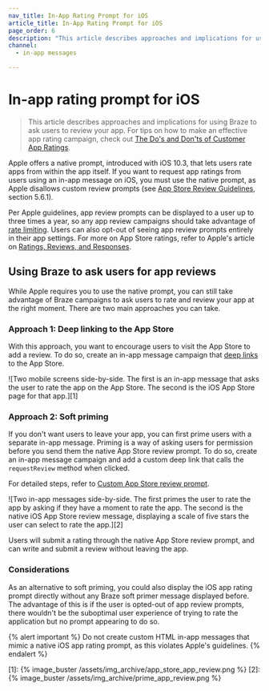 ```yaml
---
nav_title: In-App Rating Prompt for iOS
article_title: In-App Rating Prompt for iOS
page_order: 6
description: "This article describes approaches and implications for using Braze to ask users to review your app."
channel:
  - in-app messages

---
```


# In-app rating prompt for iOS

> This article describes approaches and implications for using Braze to ask users to review your app. For tips on how to make an effective app rating campaign, check out [The Do's and Don'ts of Customer App Ratings](https://www.braze.com/resources/articles/the-dos-and-donts-of-customer-app-ratings).

Apple offers a native prompt, introduced with iOS 10.3, that lets users rate apps from within the app itself. If you want to request app ratings from users using an in-app message on iOS, you must use the native prompt, as Apple disallows custom review prompts (see [App Store Review Guidelines](https://developer.apple.com/app-store/review/guidelines/#code-of-conduct), section 5.6.1).

Per Apple guidelines, app review prompts can be displayed to a user up to three times a year, so any app review campaigns should take advantage of [rate limiting]({{site.baseurl}}/user_guide/engagement_tools/campaigns/building_campaigns/rate-limiting/). Users can also opt-out of seeing app review prompts entirely in their app settings. For more on App Store ratings, refer to Apple's article on [Ratings, Reviews, and Responses](https://developer.apple.com/app-store/ratings-and-reviews/).

## Using Braze to ask users for app reviews

While Apple requires you to use the native prompt, you can still take advantage of Braze campaigns to ask users to rate and review your app at the right moment. There are two main approaches you can take.

### Approach 1: Deep linking to the App Store

With this approach, you want to encourage users to visit the App Store to add a review. To do so, create an in-app message campaign that [deep links]({{site.baseurl}}/user_guide/personalization_and_dynamic_content/deep_linking_to_in-app_content/) to the App Store.

![Two mobile screens side-by-side. The first is an in-app message that asks the user to rate the app on the App Store. The second is the iOS App Store page for that app.][1]

### Approach 2: Soft priming

If you don't want users to leave your app, you can first prime users with a separate in-app message. Priming is a way of asking users for permission before you send them the native App Store review prompt. To do so, create an in-app message campaign and add a custom deep link that calls the `requestReview` method when clicked. 

For detailed steps, refer to [Custom App Store review prompt]({{site.baseurl}}/developer_guide/platforms/swift/in_app_messages/customization/app_store_review_prompt/).

![Two in-app messages side-by-side. The first primes the user to rate the app by asking if they have a moment to rate the app. The second is the native iOS App Store review message, displaying a scale of five stars the user can select to rate the app.][2]

Users will submit a rating through the native App Store review prompt, and can write and submit a review without leaving the app.

### Considerations

As an alternative to soft priming, you could also display the iOS app rating prompt directly without any Braze soft primer message displayed before. The advantage of this is if the user is opted-out of app review prompts, there wouldn't be the suboptimal user experience of trying to rate the application but no prompt appearing to do so.

{% alert important %}
Do not create custom HTML in-app messages that mimic a native iOS app rating prompt, as this violates Apple's guidelines.
{% endalert %}

[1]: {% image_buster /assets/img_archive/app_store_app_review.png %}
[2]: {% image_buster /assets/img_archive/prime_app_review.png %}